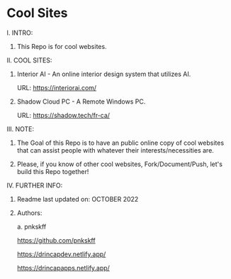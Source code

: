 # Cool Sites

I. INTRO:

  1. This Repo is for cool websites. 

II. COOL SITES:

  1. Interior AI - An online interior design system that utilizes AI.
  
     URL: https://interiorai.com/

  2. Shadow Cloud PC - A Remote Windows PC. 
     
     URL: https://shadow.tech/fr-ca/

III. NOTE:

  1. The Goal of this Repo is to have an public online copy of cool websites that can assist people with whatever their interests/necessities are.
  
  2. Please, if you know of other cool websites, Fork/Document/Push, let's build this Repo together!

IV. FURTHER INFO:

  1. Readme last updated on: OCTOBER 2022

  2. Authors:

     a. pnkskff

      https://github.com/pnkskff

      https://drincapdev.netlify.app/

      https://drincapapps.netlify.app/
